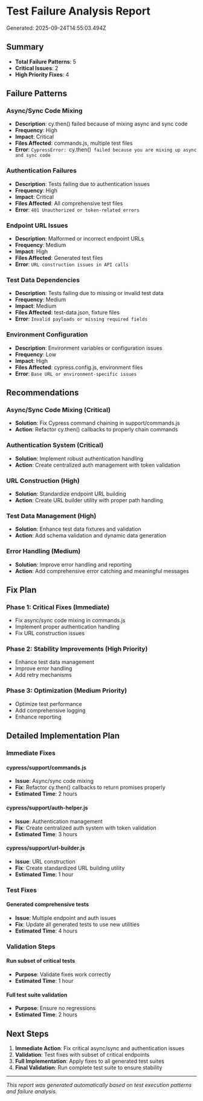 # Test Failure Analysis Report

Generated: 2025-09-24T14:55:03.494Z

## Summary
- **Total Failure Patterns**: 5
- **Critical Issues**: 2
- **High Priority Fixes**: 4

## Failure Patterns


### Async/Sync Code Mixing
- **Description**: cy.then() failed because of mixing async and sync code
- **Frequency**: High
- **Impact**: Critical
- **Files Affected**: commands.js, multiple test files
- **Error**: `CypressError: `cy.then()` failed because you are mixing up async and sync code`

### Authentication Failures
- **Description**: Tests failing due to authentication issues
- **Frequency**: High
- **Impact**: Critical
- **Files Affected**: All comprehensive test files
- **Error**: `401 Unauthorized or token-related errors`

### Endpoint URL Issues
- **Description**: Malformed or incorrect endpoint URLs
- **Frequency**: Medium
- **Impact**: High
- **Files Affected**: Generated test files
- **Error**: `URL construction issues in API calls`

### Test Data Dependencies
- **Description**: Tests failing due to missing or invalid test data
- **Frequency**: Medium
- **Impact**: Medium
- **Files Affected**: test-data.json, fixture files
- **Error**: `Invalid payloads or missing required fields`

### Environment Configuration
- **Description**: Environment variables or configuration issues
- **Frequency**: Low
- **Impact**: High
- **Files Affected**: cypress.config.js, environment files
- **Error**: `Base URL or environment-specific issues`


## Recommendations


### Async/Sync Code Mixing (Critical)
- **Solution**: Fix Cypress command chaining in support/commands.js
- **Action**: Refactor cy.then() callbacks to properly chain commands

### Authentication System (Critical)
- **Solution**: Implement robust authentication handling
- **Action**: Create centralized auth management with token validation

### URL Construction (High)
- **Solution**: Standardize endpoint URL building
- **Action**: Create URL builder utility with proper path handling

### Test Data Management (High)
- **Solution**: Enhance test data fixtures and validation
- **Action**: Add schema validation and dynamic data generation

### Error Handling (Medium)
- **Solution**: Improve error handling and reporting
- **Action**: Add comprehensive error catching and meaningful messages


## Fix Plan

### Phase 1: Critical Fixes (Immediate)
- Fix async/sync code mixing in commands.js
- Implement proper authentication handling
- Fix URL construction issues

### Phase 2: Stability Improvements (High Priority)
- Enhance test data management
- Improve error handling
- Add retry mechanisms

### Phase 3: Optimization (Medium Priority)
- Optimize test performance
- Add comprehensive logging
- Enhance reporting

## Detailed Implementation Plan

### Immediate Fixes

#### cypress/support/commands.js
- **Issue**: Async/sync code mixing
- **Fix**: Refactor cy.then() callbacks to return promises properly
- **Estimated Time**: 2 hours

#### cypress/support/auth-helper.js
- **Issue**: Authentication management
- **Fix**: Create centralized auth system with token validation
- **Estimated Time**: 3 hours

#### cypress/support/url-builder.js
- **Issue**: URL construction
- **Fix**: Create standardized URL building utility
- **Estimated Time**: 1 hour


### Test Fixes

#### Generated comprehensive tests
- **Issue**: Multiple endpoint and auth issues
- **Fix**: Update all generated tests to use new utilities
- **Estimated Time**: 4 hours


### Validation Steps

#### Run subset of critical tests
- **Purpose**: Validate fixes work correctly
- **Estimated Time**: 1 hour

#### Full test suite validation
- **Purpose**: Ensure no regressions
- **Estimated Time**: 2 hours


## Next Steps

1. **Immediate Action**: Fix critical async/sync and authentication issues
2. **Validation**: Test fixes with subset of critical endpoints
3. **Full Implementation**: Apply fixes to all generated test suites
4. **Final Validation**: Run complete test suite to ensure stability

---
*This report was generated automatically based on test execution patterns and failure analysis.*
